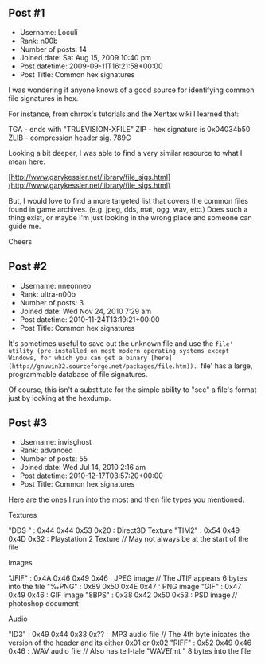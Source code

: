 ## Post #1
- Username: Loculi
- Rank: n00b
- Number of posts: 14
- Joined date: Sat Aug 15, 2009 10:40 pm
- Post datetime: 2009-09-11T16:21:58+00:00
- Post Title: Common hex signatures

I was wondering if anyone knows of a good source for identifying common file signatures in hex.

For instance, from chrrox's tutorials and the Xentax wiki I learned that:

TGA - ends with "TRUEVISION-XFILE"
ZIP - hex signature is 0x04034b50
ZLIB - compression header sig. 789C

Looking a bit deeper, I was able to find a very similar resource to what I mean here: 

[http://www.garykessler.net/library/file_sigs.html](http://www.garykessler.net/library/file_sigs.html) 

But, I would love to find a more targeted list that covers the common files found in game archives. (e.g. jpeg, dds, mat, ogg, wav, etc.)  Does such a thing exist, or maybe I'm just looking in the wrong place and someone can guide me.

Cheers
## Post #2
- Username: nneonneo
- Rank: ultra-n00b
- Number of posts: 3
- Joined date: Wed Nov 24, 2010 7:29 am
- Post datetime: 2010-11-24T13:19:21+00:00
- Post Title: Common hex signatures

It's sometimes useful to save out the unknown file and use the `file' utility (pre-installed on most modern operating systems except Windows, for which you can get a binary [here](http://gnuwin32.sourceforge.net/packages/file.htm)). `file' has a large, programmable database of file signatures.

Of course, this isn't a substitute for the simple ability to "see" a file's format just by looking at the hexdump.
## Post #3
- Username: invisghost
- Rank: advanced
- Number of posts: 55
- Joined date: Wed Jul 14, 2010 2:16 am
- Post datetime: 2010-12-17T03:57:20+00:00
- Post Title: Common hex signatures

Here are the ones I run into the most and then file types you mentioned. 


Textures

"DDS " : 0x44 0x44 0x53 0x20 : Direct3D Texture
"TIM2" : 0x54 0x49 0x4D 0x32 : Playstation 2 Texture // May not always be at the start of the file


Images

"JFIF" : 0x4A 0x46 0x49 0x46 : JPEG image // The JTIF appears 6 bytes into the file
"‰PNG" : 0x89 0x50 0x4E 0x47 : PNG image
"GIF" : 0x47 0x49 0x46 : GIF image
"8BPS" : 0x38 0x42 0x50 0x53 : PSD image  // photoshop document


Audio

"ID3"   : 0x49 0x44 0x33 0x?? : .MP3 audio file // The 4th byte inicates the version of the header and its either 0x01 or 0x02
"RIFF" : 0x52 0x49 0x46 0x46 : .WAV audio file // Also has tell-tale "WAVEfmt " 8 bytes into the file
